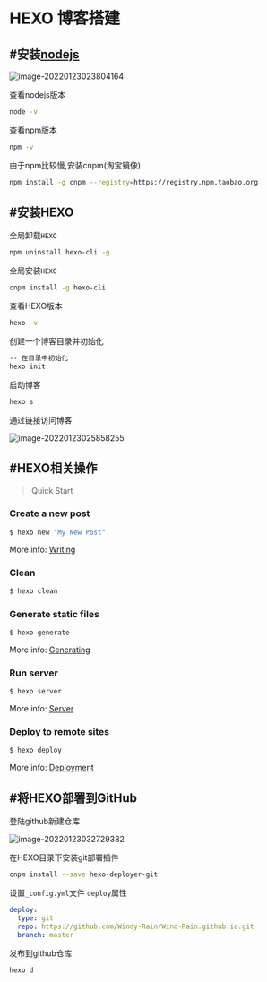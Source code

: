# HEXO 博客搭建

## #安装[nodejs](https://nodejs.org/en/)

![image-20220123023804164](F:\编程学习\笔记\Typora\typoraNeed\Typora\typora-user-images\image-20220123023804164.png)



查看nodejs版本

```bash
node -v
```

查看npm版本

```bash
npm -v
```

由于npm比较慢,安装cnpm(淘宝镜像)

```bash
npm install -g cnpm --registry=https://registry.npm.taobao.org
```



## #安装HEXO

全局卸载`HEXO`

```bash
npm uninstall hexo-cli -g
```



全局安装`HEXO`

```bash
cnpm install -g hexo-cli
```

查看HEXO版本

```bash
hexo -v
```

创建一个博客目录并初始化

```bash
-- 在目录中初始化
hexo init
```

启动博客

```bash
hexo s
```

通过链接访问博客

![image-20220123025858255](F:\编程学习\笔记\Typora\typoraNeed\Typora\typora-user-images\image-20220123025858255.png)







## #HEXO相关操作

> Quick Start

### Create a new post

```bash
$ hexo new "My New Post"
```

More info: [Writing](https://hexo.io/docs/writing.html)

### Clean

```bash
$ hexo clean
```

### Generate static files

```bash
$ hexo generate
```

More info: [Generating](https://hexo.io/docs/generating.html)

### Run server

```bash
$ hexo server
```

More info: [Server](https://hexo.io/docs/server.html)

### Deploy to remote sites

```bash
$ hexo deploy
```

More info: [Deployment](https://hexo.io/docs/one-command-deployment.html)



## #将HEXO部署到GitHub

登陆github新建仓库

![image-20220123032729382](F:\编程学习\笔记\Typora\typoraNeed\Typora\typora-user-images\image-20220123032729382.png)



在HEXO目录下安装git部署插件

```bash
cnpm install --save hexo-deployer-git
```

设置`_config.yml`文件 `deploy`属性

```yml
deploy:
  type: git
  repo: https://github.com/Windy-Rain/Wind-Rain.github.io.git
  branch: master
```

发布到github仓库

```bash
hexo d
```

